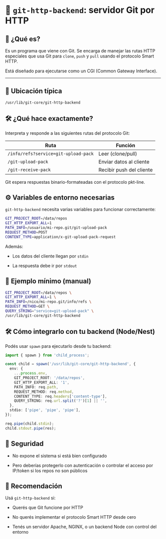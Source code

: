 
# 🧩 `git-http-backend`: servidor Git por HTTP

## 🧠 ¿Qué es?

Es un programa que viene con Git. Se encarga de manejar las rutas HTTP especiales que usa Git para `clone`, `push` y `pull` usando el protocolo Smart HTTP.

Está diseñado para ejecutarse como un CGI (Common Gateway Interface).

---

## 📍 Ubicación típica

```bash
/usr/lib/git-core/git-http-backend
```

## 🛠 ¿Qué hace exactamente?

Interpreta y responde a las siguientes rutas del protocolo Git:

|Ruta|Función|
|---|---|
|`/info/refs?service=git-upload-pack`|Leer (clone/pull)|
|`/git-upload-pack`|Enviar datos al cliente|
|`/git-receive-pack`|Recibir push del cliente|

Git espera respuestas binario-formateadas con el protocolo pkt-line.

## ⚙️ Variables de entorno necesarias

`git-http-backend` necesita varias variables para funcionar correctamente:
```bash
GIT_PROJECT_ROOT=/data/repos
GIT_HTTP_EXPORT_ALL=1
PATH_INFO=/usuario/mi-repo.git/git-upload-pack
REQUEST_METHOD=POST
CONTENT_TYPE=application/x-git-upload-pack-request
```

Además:

- Los datos del cliente llegan por `stdin`
    
- La respuesta debe ir por `stdout`

## 🧪 Ejemplo mínimo (manual)
```bash
GIT_PROJECT_ROOT=/data/repos \
GIT_HTTP_EXPORT_ALL=1 \
PATH_INFO=/nico/mi-repo.git/info/refs \
REQUEST_METHOD=GET \
QUERY_STRING="service=git-upload-pack" \
/usr/lib/git-core/git-http-backend
```

## 🛠 Cómo integrarlo con tu backend (Node/Nest)

Podés usar `spawn` para ejecutarlo desde tu backend:
```ts
import { spawn } from 'child_process';

const child = spawn('/usr/lib/git-core/git-http-backend', {
  env: {
    ...process.env,
    GIT_PROJECT_ROOT: '/data/repos',
    GIT_HTTP_EXPORT_ALL: '1',
    PATH_INFO: req.path,
    REQUEST_METHOD: req.method,
    CONTENT_TYPE: req.headers['content-type'],
    QUERY_STRING: req.url.split('?')[1] || '',
  },
  stdio: ['pipe', 'pipe', 'pipe'],
});

req.pipe(child.stdin);
child.stdout.pipe(res);
```


## 🔐 Seguridad

- No expone el sistema si está bien configurado
    
- Pero deberías protegerlo con autenticación o controlar el acceso por IP/token si los repos no son públicos

## 📌 Recomendación

Usá `git-http-backend` si:

- Querés que Git funcione por HTTP
    
- No querés implementar el protocolo Smart HTTP desde cero
    
- Tenés un servidor Apache, NGINX, o un backend Node con control del entorno